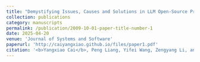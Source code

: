 ```yaml
---
title: "Demystifying Issues, Causes and Solutions in LLM Open-Source Projects"
collection: publications
category: manuscripts
permalink: /publication/2009-10-01-paper-title-number-1
date: 2025-04-20
venue: 'Journal of Systems and Software'
paperurl: 'http://caiyangxiao.github.io/files/paper1.pdf'
citation: '<b>Yangxiao Cai</b>, Peng Liang, Yifei Wang, Zengyang Li, and Mojtaba Shahin. 2025. Demystifying issues, causes and solutions in LLM open-source projects. <i>Journal of Systems and Software</i> 227 (2025), 112452.'
---
```


